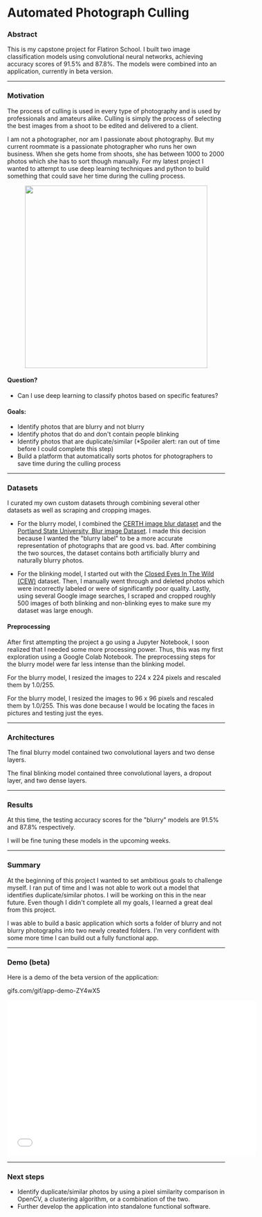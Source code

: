 # Automated Photograph Culling

### Abstract

This is my capstone project for Flatiron School.  I built two image classification models using convolutional neural networks, achieving accuracy scores of 91.5% and 87.8%. The models were combined into an application, currently in beta version.

----

### Motivation

The process of culling is used in every type of photography and is used by professionals and amateurs alike. Culling is simply the process of selecting the best images from a shoot to be edited and delivered to a client.

I am not a photographer, nor am I passionate about photography. But my current roommate is a passionate photographer who runs her own business. When she gets home from shoots, she has between 1000 to 2000 photos which she has to sort though manually. For my latest project I wanted to attempt to use deep learning techniques and python to build something that could save her time during the culling process.

<p align="center">
<img width="422"  src="https://user-images.githubusercontent.com/34200538/52924975-07c55b80-32fd-11e9-8216-39079ddbdadb.jpg">
</p>


#### Question?

* Can I use deep learning to classify photos based on specific features?

#### Goals:

* Identify photos that are blurry and not blurry
* Identify photos that do and don't contain people blinking
* Identify photos that are duplicate/similar (*Spoiler alert: ran out of time before I could complete this step)  
* Build a platform that automatically sorts photos for photographers to save time during the culling process





--------------
### Datasets

I curated my own custom datasets through combining several other datasets as well as scraping and cropping images.

* For the blurry model, I combined the [CERTH  image blur dataset](https://mklab.iti.gr/results/certh-image-blur-dataset/) and the [Portland State University, Blur image Dataset](https://riemenschneider.hayko.at/vision/dataset/task.php?did=382). I made this decision because I wanted the "blurry label" to be a more accurate representation of photographs that are good vs. bad. After combining the two sources, the dataset contains both artificially blurry and naturally blurry photos.

* For the blinking model, I started out with the [Closed Eyes In The Wild (CEW)](http://parnec.nuaa.edu.cn/xtan/data/ClosedEyeDatabases.html) dataset. Then, I manually went through and deleted photos which were incorrectly labeled or were of significantly poor quality. Lastly, using several Google image searches, I scraped and cropped roughly 500 images of both blinking and non-blinking eyes to make sure my dataset was large enough.


#### Preprocessing

After first attempting the project a go using a Jupyter Notebook, I soon realized that I needed some more processing power. Thus, this was my first exploration using a Google Colab Notebook. The preprocessing steps for the blurry model were far less intense than the blinking model.

For the blurry model, I resized the images to 224 x 224 pixels and rescaled them by 1.0/255.

<!-- Building the blinking model was much more of an iterative, trial and error process.
I chose 96 x 96 because many of the photos I was training/testing on were 24 x 24 and I wanted to preserve as much of the image quailty as possible -->

For the blurry model, I resized the images to 96 x 96 pixels and rescaled them by 1.0/255. This was done because I would be locating the faces in pictures and testing just the eyes.





---

### Architectures

<!-- "Lorem ipsum dolor sit amet, consectetur adipiscing elit, sed do eiusmod tempor incididunt ut labore et dolore magna aliqua. Ut enim ad minim veniam, quis nostrud exercitation ullamco laboris nisi ut aliquip ex ea commodo consequat. Duis aute irure dolor in reprehenderit in voluptate velit esse cillum dolore eu fugiat nulla pariatur. Excepteur sint occaecat cupidatat non proident, sunt in culpa qui officia deserunt mollit anim id est laborum." -->

The final blurry model contained two convolutional layers and two dense layers.

The final blinking model contained three convolutional layers, a dropout layer, and two dense layers.





---

### Results

<!-- "Lorem ipsum dolor sit amet, consectetur adipiscing elit, sed do eiusmod tempor incididunt ut labore et dolore magna aliqua. Ut enim ad minim veniam, quis nostrud exercitation ullamco laboris nisi ut aliquip ex ea commodo consequat. Duis aute irure dolor in reprehenderit in voluptate velit esse cillum dolore eu fugiat nulla pariatur. Excepteur sint occaecat cupidatat non proident, sunt in culpa qui officia deserunt mollit anim id est laborum." -->

At this time, the testing accuracy scores for the "blurry" models are 91.5% and 87.8% respectively.

I will be fine tuning these models in the upcoming weeks.





---

### Summary

<!-- "Lorem ipsum dolor sit amet, consectetur adipiscing elit, sed do eiusmod tempor incididunt ut labore et dolore magna aliqua. Ut enim ad minim veniam, quis nostrud exercitation ullamco laboris nisi ut aliquip ex ea commodo consequat. Duis aute irure dolor in reprehenderit in voluptate velit esse cillum dolore eu fugiat nulla pariatur. Excepteur sint occaecat cupidatat non proident, sunt in culpa qui officia deserunt mollit anim id est laborum." -->

At the beginning of this project I wanted to set ambitious goals to challenge myself. I ran put of time and I was not able to work out a model that identifies duplicate/similar photos. I will be working on this in the near future. Even though I didn't complete all my goals, I learned a great deal from this project.

I was able to build a basic application which sorts a folder of blurry and not blurry photographs into two  newly created folders. I'm very confident with some more time I can build out a fully functional app.

-----

### Demo (beta)

Here is a demo of the beta version of the application:

<!-- https://youtu.be/WJAJePCEY4Q -->

gifs.com/gif/app-demo-ZY4wX5

<iframe src='//gifs.com/embed/app-demo-ZY4wX5' frameborder='0' scrolling='no' width='576px' height='360px' style='-webkit-backface-visibility: hidden;-webkit-transform: scale(1);' ></iframe>

---
### Next steps

* Identify duplicate/similar photos by using a pixel similarity comparison in OpenCV, a clustering algorithm, or a combination of the two.
* Further develop the application into standalone functional software.
